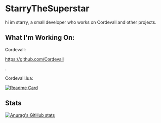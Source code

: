 # StarryTheSuperstar

hi im starry, a small developer who works on Cordevall and other projects.

## What I'm Working On:
Cordevall:

https://github.com/Cordevall

.

Cordevall.lua:

[![Readme Card](https://github-readme-stats.vercel.app/api/pin/?username=Cordevall&repo=Cordevall.lua)](https://github.com/Cordevall/Cordevall.lua)

## Stats
[![Anurag's GitHub stats](https://github-readme-stats.vercel.app/api?username=StarryTheSuperstar)](https://github.com/anuraghazra/github-readme-stats)
